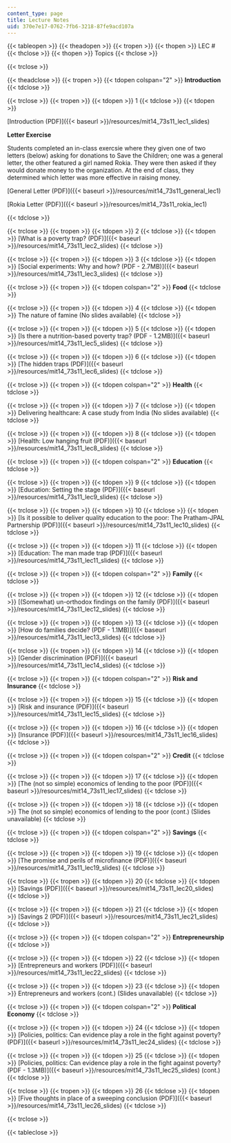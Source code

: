 ```yaml
---
content_type: page
title: Lecture Notes
uid: 370e7e17-0762-7fb6-3218-87fe9acd107a
---
```


{{< tableopen >}}
{{< theadopen >}}
{{< tropen >}}
{{< thopen >}}
LEC #
{{< thclose >}}
{{< thopen >}}
Topics
{{< thclose >}}

{{< trclose >}}

{{< theadclose >}}
{{< tropen >}}
{{< tdopen colspan="2" >}}
**Introduction**
{{< tdclose >}}

{{< trclose >}}
{{< tropen >}}
{{< tdopen >}}
1
{{< tdclose >}}
{{< tdopen >}}


[Introduction (PDF)]({{< baseurl >}}/resources/mit14_73s11_lec1_slides)

**Letter Exercise**

Students completed an in-class exercsie where they given one of two letters (below) asking for donations to Save the Children; one was a general letter, the other featured a girl named Rokia. They were then asked if they would donate money to the organization. At the end of class, they determined which letter was more effective in raising money. 

[General Letter (PDF)]({{< baseurl >}}/resources/mit14_73s11_general_lec1)

[Rokia Letter (PDF)]({{< baseurl >}}/resources/mit14_73s11_rokia_lec1)


{{< tdclose >}}

{{< trclose >}}
{{< tropen >}}
{{< tdopen >}}
2
{{< tdclose >}}
{{< tdopen >}}
[What is a poverty trap? (PDF)]({{< baseurl >}}/resources/mit14_73s11_lec2_slides)
{{< tdclose >}}

{{< trclose >}}
{{< tropen >}}
{{< tdopen >}}
3
{{< tdclose >}}
{{< tdopen >}}
[Social experiments: Why and how? (PDF - 2.7MB)]({{< baseurl >}}/resources/mit14_73s11_lec3_slides)
{{< tdclose >}}

{{< trclose >}}
{{< tropen >}}
{{< tdopen colspan="2" >}}
**Food**
{{< tdclose >}}

{{< trclose >}}
{{< tropen >}}
{{< tdopen >}}
4
{{< tdclose >}}
{{< tdopen >}}
The nature of famine (No slides available)
{{< tdclose >}}

{{< trclose >}}
{{< tropen >}}
{{< tdopen >}}
5
{{< tdclose >}}
{{< tdopen >}}
[Is there a nutrition-based poverty trap? (PDF - 1.2MB)]({{< baseurl >}}/resources/mit14_73s11_lec5_slides)
{{< tdclose >}}

{{< trclose >}}
{{< tropen >}}
{{< tdopen >}}
6
{{< tdclose >}}
{{< tdopen >}}
[The hidden traps (PDF)]({{< baseurl >}}/resources/mit14_73s11_lec6_slides)
{{< tdclose >}}

{{< trclose >}}
{{< tropen >}}
{{< tdopen colspan="2" >}}
**Health**
{{< tdclose >}}

{{< trclose >}}
{{< tropen >}}
{{< tdopen >}}
7
{{< tdclose >}}
{{< tdopen >}}
Delivering healthcare: A case study from India (No slides available)
{{< tdclose >}}

{{< trclose >}}
{{< tropen >}}
{{< tdopen >}}
8
{{< tdclose >}}
{{< tdopen >}}
[Health: Low hanging fruit (PDF)]({{< baseurl >}}/resources/mit14_73s11_lec8_slides)
{{< tdclose >}}

{{< trclose >}}
{{< tropen >}}
{{< tdopen colspan="2" >}}
**Education**
{{< tdclose >}}

{{< trclose >}}
{{< tropen >}}
{{< tdopen >}}
9
{{< tdclose >}}
{{< tdopen >}}
[Education: Setting the stage (PDF)]({{< baseurl >}}/resources/mit14_73s11_lec9_slides)
{{< tdclose >}}

{{< trclose >}}
{{< tropen >}}
{{< tdopen >}}
10
{{< tdclose >}}
{{< tdopen >}}
[Is it possible to deliver quality education to the poor: The Pratham-JPAL Partnership (PDF)]({{< baseurl >}}/resources/mit14_73s11_lec10_slides)
{{< tdclose >}}

{{< trclose >}}
{{< tropen >}}
{{< tdopen >}}
11
{{< tdclose >}}
{{< tdopen >}}
[Education: The man made trap (PDF)]({{< baseurl >}}/resources/mit14_73s11_lec11_slides)
{{< tdclose >}}

{{< trclose >}}
{{< tropen >}}
{{< tdopen colspan="2" >}}
**Family**
{{< tdclose >}}

{{< trclose >}}
{{< tropen >}}
{{< tdopen >}}
12
{{< tdclose >}}
{{< tdopen >}}
[(Somewhat) un-orthodox findings on the family (PDF)]({{< baseurl >}}/resources/mit14_73s11_lec12_slides)
{{< tdclose >}}

{{< trclose >}}
{{< tropen >}}
{{< tdopen >}}
13
{{< tdclose >}}
{{< tdopen >}}
[How do families decide? (PDF - 1.1MB)]({{< baseurl >}}/resources/mit14_73s11_lec13_slides)
{{< tdclose >}}

{{< trclose >}}
{{< tropen >}}
{{< tdopen >}}
14
{{< tdclose >}}
{{< tdopen >}}
[Gender discrimination (PDF)]({{< baseurl >}}/resources/mit14_73s11_lec14_slides)
{{< tdclose >}}

{{< trclose >}}
{{< tropen >}}
{{< tdopen colspan="2" >}}
**Risk and Insurance**
{{< tdclose >}}

{{< trclose >}}
{{< tropen >}}
{{< tdopen >}}
15
{{< tdclose >}}
{{< tdopen >}}
[Risk and insurance (PDF)]({{< baseurl >}}/resources/mit14_73s11_lec15_slides)
{{< tdclose >}}

{{< trclose >}}
{{< tropen >}}
{{< tdopen >}}
16
{{< tdclose >}}
{{< tdopen >}}
[Insurance (PDF)]({{< baseurl >}}/resources/mit14_73s11_lec16_slides)
{{< tdclose >}}

{{< trclose >}}
{{< tropen >}}
{{< tdopen colspan="2" >}}
**Credit**
{{< tdclose >}}

{{< trclose >}}
{{< tropen >}}
{{< tdopen >}}
17
{{< tdclose >}}
{{< tdopen >}}
[The (not so simple) economics of lending to the poor (PDF)]({{< baseurl >}}/resources/mit14_73s11_lec17_slides)
{{< tdclose >}}

{{< trclose >}}
{{< tropen >}}
{{< tdopen >}}
18
{{< tdclose >}}
{{< tdopen >}}
The (not so simple) economics of lending to the poor (cont.) (Slides unavailable)
{{< tdclose >}}

{{< trclose >}}
{{< tropen >}}
{{< tdopen colspan="2" >}}
**Savings**
{{< tdclose >}}

{{< trclose >}}
{{< tropen >}}
{{< tdopen >}}
19
{{< tdclose >}}
{{< tdopen >}}
[The promise and perils of microfinance (PDF)]({{< baseurl >}}/resources/mit14_73s11_lec19_slides)
{{< tdclose >}}

{{< trclose >}}
{{< tropen >}}
{{< tdopen >}}
20
{{< tdclose >}}
{{< tdopen >}}
[Savings (PDF)]({{< baseurl >}}/resources/mit14_73s11_lec20_slides)
{{< tdclose >}}

{{< trclose >}}
{{< tropen >}}
{{< tdopen >}}
21
{{< tdclose >}}
{{< tdopen >}}
[Savings 2 (PDF)]({{< baseurl >}}/resources/mit14_73s11_lec21_slides)
{{< tdclose >}}

{{< trclose >}}
{{< tropen >}}
{{< tdopen colspan="2" >}}
**Entrepreneurship**
{{< tdclose >}}

{{< trclose >}}
{{< tropen >}}
{{< tdopen >}}
22
{{< tdclose >}}
{{< tdopen >}}
[Entrepreneurs and workers (PDF)]({{< baseurl >}}/resources/mit14_73s11_lec22_slides)
{{< tdclose >}}

{{< trclose >}}
{{< tropen >}}
{{< tdopen >}}
23
{{< tdclose >}}
{{< tdopen >}}
Entrepreneurs and workers (cont.) (Slides unavailable)
{{< tdclose >}}

{{< trclose >}}
{{< tropen >}}
{{< tdopen colspan="2" >}}
**Political Economy**
{{< tdclose >}}

{{< trclose >}}
{{< tropen >}}
{{< tdopen >}}
24
{{< tdclose >}}
{{< tdopen >}}
[Policies, politics: Can evidence play a role in the fight against poverty? (PDF)]({{< baseurl >}}/resources/mit14_73s11_lec24_slides)
{{< tdclose >}}

{{< trclose >}}
{{< tropen >}}
{{< tdopen >}}
25
{{< tdclose >}}
{{< tdopen >}}
[Policies, politics: Can evidence play a role in the fight against poverty? (PDF - 1.3MB)]({{< baseurl >}}/resources/mit14_73s11_lec25_slides) (cont.)
{{< tdclose >}}

{{< trclose >}}
{{< tropen >}}
{{< tdopen >}}
26
{{< tdclose >}}
{{< tdopen >}}
[Five thoughts in place of a sweeping conclusion (PDF)]({{< baseurl >}}/resources/mit14_73s11_lec26_slides)
{{< tdclose >}}

{{< trclose >}}

{{< tableclose >}}